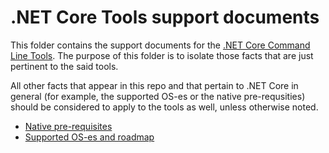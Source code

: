 .NET Core Tools support documents
=================================

This folder contains the support documents for the [.NET Core Command Line Tools](https://github.com/dotnet/cli). The purpose of this folder is to 
isolate those facts that are just pertinent to the said tools.

All other facts that appear in this repo and that pertain to .NET Core in general (for example, the supported OS-es or the native pre-requsities) should 
be considered to apply to the tools as well, unless otherwise noted.

* [Native pre-requisites](https://github.com/dotnet/core/blob/clidocsmo/Documentation/prereqs.md)
* [Supported OS-es and roadmap](https://github.com/dotnet/core/blob/clidocsmo/roadmap.md)
